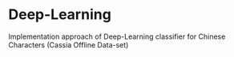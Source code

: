 # Deep-Learning
Implementation approach of Deep-Learning classifier for Chinese Characters (Cassia Offline Data-set)
